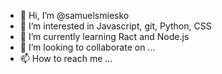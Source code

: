 - 👋 Hi, I’m @samuelsmiesko
- 👀 I’m interested in Javascript, git, Python, CSS
- 🌱 I’m currently learning Ract and Node.js
- 💞️ I’m looking to collaborate on ...
- 📫 How to reach me ...

<!---
samuelsmiesko/samuelsmiesko is a ✨ special ✨ repository because its `README.md` (this file) appears on your GitHub profile.
You can click the Preview link to take a look at your changes.
--->
